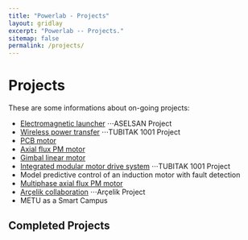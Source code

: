 ```yaml
---
title: "Powerlab - Projects"
layout: gridlay
excerpt: "Powerlab -- Projects."
sitemap: false
permalink: /projects/
---
```



# Projects
These are some informations about on-going projects:
- [Electromagnetic launcher](/railgun.md)
⋅⋅⋅ASELSAN Project
- [Wireless power transfer](/tubitak-1001-hakan.md)
⋅⋅⋅TUBITAK 1001 Project
- [PCB motor](/pcbmotor.md)
- [Axial flux PM motor](/AxialFPMMNFW.md)
- [Gimbal linear motor](/gimbal.md)
- [Integrated modular motor drive system](/immd.md)
⋅⋅⋅TUBITAK 1001 Project
- Model predictive control of an induction motor with fault detection
- [Multiphase axial flux PM motor](/multiphase.md)
- [Arçelik collaboration](/arcelik.md)
⋅⋅⋅Arçelik Project
- METU as a Smart Campus



## Completed Projects

